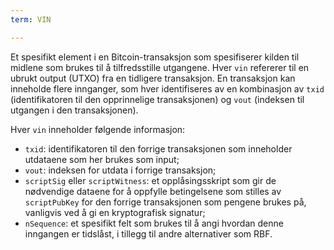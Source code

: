 ```yaml
---
term: VIN

---
```

Et spesifikt element i en Bitcoin-transaksjon som spesifiserer kilden til midlene som brukes til å tilfredsstille utgangene. Hver `vin` refererer til en ubrukt output (UTXO) fra en tidligere transaksjon. En transaksjon kan inneholde flere innganger, som hver identifiseres av en kombinasjon av `txid` (identifikatoren til den opprinnelige transaksjonen) og `vout` (indeksen til utgangen i den transaksjonen).

Hver `vin` inneholder følgende informasjon:


- `txid`: identifikatoren til den forrige transaksjonen som inneholder utdataene som her brukes som input;
- `vout`: indeksen for utdata i forrige transaksjon;
- `scriptSig` eller `scriptWitness`: et opplåsingsskript som gir de nødvendige dataene for å oppfylle betingelsene som stilles av `scriptPubKey` for den forrige transaksjonen som pengene brukes på, vanligvis ved å gi en kryptografisk signatur;
- `nSequence`: et spesifikt felt som brukes til å angi hvordan denne inngangen er tidslåst, i tillegg til andre alternativer som RBF.